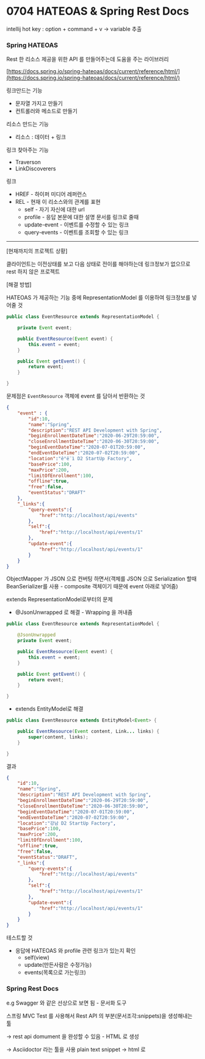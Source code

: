# 0704 HATEOAS & Spring Rest Docs

intellij hot key : option + command + v → variable 추출

### Spring HATEOAS

Rest 한 리소스 제공을 위한 API 를 만들어주는데 도움을 주는 라이브러리

[https://docs.spring.io/spring-hateoas/docs/current/reference/html/](https://docs.spring.io/spring-hateoas/docs/current/reference/html/)

링크만드는 기능

- 문자열 가지고 만들기
- 컨트롤러와 메소드로 만들기

리소스 만드는 기능

- 리소스 : 데이터  + 링크

링크 찾아주는 기능

- Traverson
- LinkDiscoverers

링크

- HREF - 하이퍼 미디어 레퍼런스
- REL -  현재 이 리소스와의 관계를 표현
    - self - 자기 자신에 대한 url
    - profile - 응답 본문에 대한 설명 문서를 링크로 줄때
    - update-event - 이벤트를 수정할 수 있는 링크
    - query-events - 이벤트를 조회할 수 있는 링크

---
[현재까지의 프로젝트 상황]

클라이언트는 이전상태를 보고 다음 상태로 전이를 해야하는데 링크정보가 없으므로 rest 하지 않은 프로젝트

[해결 방법] 

HATEOAS 가 제공하는 기능 중에 RepresentationModel 를 이용하여 링크정보를 넣어줄 것

```java
public class EventResource extends RepresentationModel {

    private Event event;

    public EventResource(Event event) {
        this.event = event;
    }

    public Event getEvent() {
        return event;
    }

}
```

문제점은 `EventResource` 객체에 event 를 담아서 반환하는 것

```json
{
	"event" : {
		"id":10,
		"name":"Spring",
		"description":"REST API Development with Spring",
		"beginEnrollmentDateTime":"2020-06-29T20:59:00",
		"closeEnrollmentDateTime":"2020-06-30T20:59:00",
		"beginEventDateTime":"2020-07-01T20:59:00",
		"endEventDateTime":"2020-07-02T20:59:00",
		"location":"ê°ë¨ì­ D2 StartUp Factory",
		"basePrice":100,
		"maxPrice":200,
		"limitOfEnrollment":100,
		"offline":true,
		"free":false,
		"eventStatus":"DRAFT"
	},
	"_links":{
		"query-events":{
			"href":"http://localhost/api/events"
		},
		"self":{
			"href":"http://localhost/api/events/1"
		},
		"update-event":{
			"href":"http://localhost/api/events/1"
		}
	}
}
```

ObjectMapper 가 JSON 으로 컨버팅 하면서(객체를 JSON 으로 Serialization 할때 BeanSerializer를 사용 - composite 객체이기 때문에 event 아래로 넣어줌)

extends RepresentationModel로부터의 문제

- @JsonUnwrapped 로 해결 - Wrapping 을 꺼내줌

```java
public class EventResource extends RepresentationModel {

    @JsonUnwrapped
    private Event event;

    public EventResource(Event event) {
        this.event = event;
    }

    public Event getEvent() {
        return event;
    }

}
```

- extends EntityModel<Event>로 해결

```java
public class EventResource extends EntityModel<Event> {

    public EventResource(Event content, Link... links) {
        super(content, links);
    }

}
```

결과

```json
{
	"id":10,
	"name":"Spring",
	"description":"REST API Development with Spring",
	"beginEnrollmentDateTime":"2020-06-29T20:59:00",
	"closeEnrollmentDateTime":"2020-06-30T20:59:00",
	"beginEventDateTime":"2020-07-01T20:59:00",
	"endEventDateTime":"2020-07-02T20:59:00",
	"location":"강남 D2 StartUp Factory",
	"basePrice":100,
	"maxPrice":200,
	"limitOfEnrollment":100,
	"offline":true,
	"free":false,
	"eventStatus":"DRAFT",
	"_links":{
		"query-events":{
			"href":"http://localhost/api/events"
		},
		"self":{
			"href":"http://localhost/api/events/1"
		},
		"update-event":{
			"href":"http://localhost/api/events/1"
		}
	}
}
```

테스트할 것

- 응답에 HATEOAS 와 profile 관련 링크가 있는지 확인
    - self(view)
    - update(만든사람은 수정가능)
    - events(목록으로 가는링크)

### Spring Rest Docs

e.g Swagger 와 같은 선상으로 보면 됨 - 문서화 도구

스프링 MVC Test 를 사용해서 Rest API 의 부분(문서조각:snippets)을 생성해내는 툴

→ rest api domument 을 완성할 수 있음 - HTML 로 생성

→ Asciidoctor 라는 툴을 사용 plain text snippet → html 로
